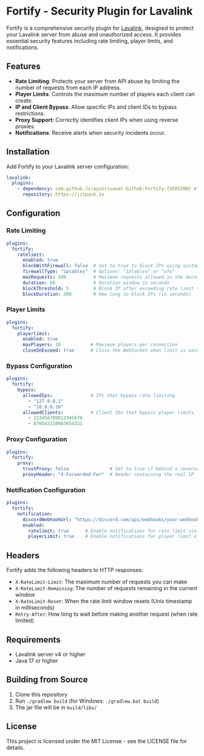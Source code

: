 # Fortify - Security Plugin for Lavalink

Fortify is a comprehensive security plugin for [Lavalink](https://github.com/lavalink-devs/Lavalink), designed to protect your Lavalink server from abuse and unauthorized access. It provides essential security features including rate limiting, player limits, and notifications.

## Features

- **Rate Limiting**: Protects your server from API abuse by limiting the number of requests from each IP address.
- **Player Limits**: Controls the maximum number of players each client can create.
- **IP and Client Bypass**: Allow specific IPs and client IDs to bypass restrictions.
- **Proxy Support**: Correctly identifies client IPs when using reverse proxies.
- **Notifications**: Receive alerts when security incidents occur.

## Installation

Add Fortify to your Lavalink server configuration:

```yml
lavalink:
  plugins:
    - dependency: com.github.JirayuSrisawat-Github:Fortify:{VERSION} # replace {VERSION} with the latest version
      repository: https://jitpack.io
```

## Configuration

### Rate Limiting

```yml
plugins:
  fortify:
    ratelimit:
      enabled: true
      blockWithFirewall: false  # Set to true to block IPs using system firewall (Linux only)
      firewallType: "iptables"  # Options: "iptables" or "ufw"
      maxRequests: 100          # Maximum requests allowed in the duration window
      duration: 60              # Duration window in seconds
      blockThreshold: 5         # Block IP after exceeding rate limit this many times
      blockDuration: 300        # How long to block IPs (in seconds)
```

### Player Limits

```yml
plugins:
  fortify:
    playerlimit:
      enabled: true
      maxPlayers: 10           # Maximum players per connection
      closeOnExceed: true      # Close the WebSocket when limit is exceeded
```

### Bypass Configuration

```yml
plugins:
  fortify:
    bypass:
      allowedIps:              # IPs that bypass rate limiting
        - "127.0.0.1"
        - "10.0.0.10"
      allowedClients:          # Client IDs that bypass player limits
        - 123456789012345678
        - 876543210987654321
```

### Proxy Configuration

```yml
plugins:
  fortify:
    proxy:
      trustProxy: false               # Set to true if behind a reverse proxy
      proxyHeader: "X-Forwarded-For"  # Header containing the real IP
```

### Notification Configuration

```yml
plugins:
  fortify:
    notification:
      discordWebhookUrl: "https://discord.com/api/webhooks/your-webhook-url"
      enabled:
        ratelimit: true      # Enable notifications for rate limit violations
        playerLimit: true    # Enable notifications for player limit violations
```

## Headers

Fortify adds the following headers to HTTP responses:

- `X-RateLimit-Limit`: The maximum number of requests you can make
- `X-RateLimit-Remaining`: The number of requests remaining in the current window
- `X-RateLimit-Reset`: When the rate limit window resets (Unix timestamp in milliseconds)
- `Retry-After`: How long to wait before making another request (when rate limited)

## Requirements

- Lavalink server v4 or higher
- Java 17 or higher

## Building from Source

1. Clone this repository
2. Run `./gradlew build` (for Windows: `./gradlew.bat build`)
3. The jar file will be in `build/libs/`

## License

This project is licensed under the MIT License - see the LICENSE file for details.
